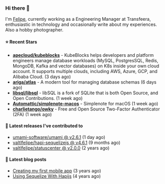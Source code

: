 ### Hi there 👋

I'm [Felipe](https://felipe.im), currently working as a Engineering Manager at Transfeera, enthusiastic in technology and occasionally write about my experiences. Also a hobby photographer.

#### ⭐ Recent Stars
- **[apecloud/kubeblocks](https://github.com/apecloud/kubeblocks)** - KubeBlocks helps developers and platform engineers manage database workloads (MySQL, PostgresSQL,  Redis, MongoDB, Kafka and vector databases) on K8s inside your own cloud account. It supports multiple clouds, including AWS, Azure, GCP, and Alibaba Cloud. (3 days ago)
- **[ariga/atlas](https://github.com/ariga/atlas)** - A modern tool for managing database schemas (6 days ago)
- **[libsql/libsql](https://github.com/libsql/libsql)** - libSQL is a fork of SQLite that is both Open Source, and Open Contributions. (1 week ago)
- **[Automattic/simplenote-macos](https://github.com/Automattic/simplenote-macos)** - Simplenote for macOS (1 week ago)
- **[charlietango/owky](https://github.com/charlietango/owky)** - Free and Open Source Two-Factor Authenticator (2FA) (1 week ago)

#### 🚀 Latest releases I've contributed to


- [umami-software/umami @ v2.6.1](https://github.com/umami-software/umami/releases/tag/v2.6.1) (1 day ago)
- [valtlfelipe/hapi-sequelizejs @ v4.6.1](https://github.com/valtlfelipe/hapi-sequelizejs/releases/tag/v4.6.1) (9 months ago)
- [valtlfelipe/statuscenter @ v2.0.0](https://github.com/valtlfelipe/statuscenter/releases/tag/v2.0.0) (2 years ago)

#### 📄 Latest blog posts
- [Creating my first mobile app](https://felipe.im/posts/creating-my-first-mobile-app/) (3 years ago)
- [Using Sequelize With Hapijs](https://felipe.im/posts/using-sequelize-with-hapijs/) (4 years ago)